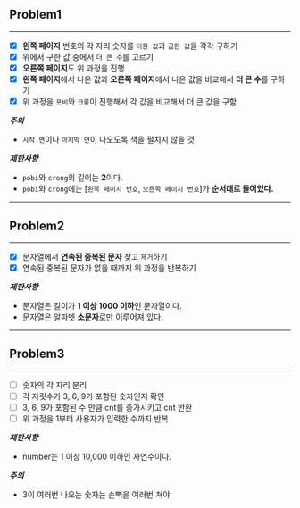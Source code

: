 ## Problem1
***
- [x] **왼쪽 페이지** 번호의 각 자리 숫자를 `더한 값`과 `곱한 값`을 각각 구하기 
- [x] 위에서 구한 값 중에서 `더 큰 수`를 고르기
- [x] **오른쪽 페이지**도 위 과정을 진행
- [x] **왼쪽 페이지**에서 나온 값과 **오른쪽 페이지**에서 나온 값을 비교해서 **더 큰 수**를 구하기
- [x] 위 과정을 `포비`와 `크롱`이 진행해서 각 값을 비교해서 더 큰 값을 구함

***주의*** 
* `시작 면`이나 `마지막 면`이 나오도록 책을 펼치지 않을 것

***제한사항***
* `pobi`와 `crong`의 길이는 **2**이다.
* `pobi`와 `crong`에는 [`왼쪽 페이지 번호`, `오른쪽 페이지 번호`]가 **순서대로 들어있다.**

***

## Problem2
***

- [x] 문자열에서 **연속된 중복된 문자** 찾고 `제거`하기
- [x] 연속된 중복된 문자가 없을 때까지 위 과정을 반복하기

***제한사항***
* 문자열은 길이가 **1 이상 1000 이하**인 문자열이다.
* 문자열은 알파벳 **소문자**로만 이루어져 있다.

***

## Problem3
***
- [ ] 숫자의 각 자리 분리
- [ ] 각 자릿수가 3, 6, 9가 포함된 숫자인지 확인
- [ ] 3, 6, 9가 포함된 수 만큼 cnt를 증가시키고 cnt 반환
- [ ] 위 과정을 1부터 사용자가 입력한 수까지 반복

***제한사항***
* number는 1 이상 10,000 이하인 자연수이다.

***주의***
* 3이 여러번 나오는 숫자는 손뼉을 여러번 쳐야